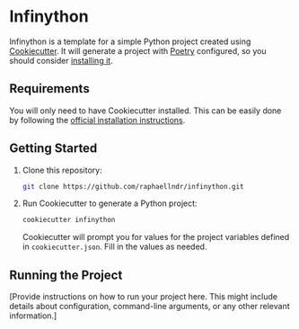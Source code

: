 # Infinython

Infinython is a template for a simple Python project created using 
[Cookiecutter](https://cookiecutter.readthedocs.io/en/stable/index.html). It will generate a project
with [Poetry](https://python-poetry.org/) configured, so you should consider [installing it](https://python-poetry.org/docs/#installation).

## Requirements

You will only need to have Cookiecutter installed. This can be easily done by following the 
[official installation instructions](https://cookiecutter.readthedocs.io/en/stable/installation.html#install-cookiecutter).

## Getting Started

1. Clone this repository:

    ```bash
    git clone https://github.com/raphaellndr/infinython.git
    ```

2. Run Cookiecutter to generate a Python project:

    ```bash
    cookiecutter infinython
    ```

   Cookiecutter will prompt you for values for the project variables defined in `cookiecutter.json`. Fill in the values as needed.


## Running the Project

[Provide instructions on how to run your project here. This might include details about configuration, command-line arguments, or any other relevant information.]